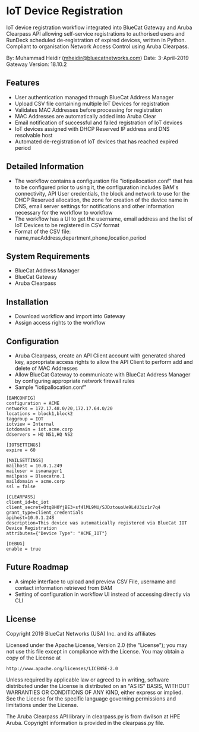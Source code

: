 # IoT Device Registration

IoT device registration workflow integrated into BlueCat Gateway and Aruba
Clearpass API allowing self-service registrations to authorised users and RunDeck
scheduled de-registration of expired devices, written in Python. Compliant to
organisation Network Access Control using Aruba Clearpass.

By: Muhammad Heidir (mheidir@bluecatnetworks.com)
Date: 3-April-2019
Gateway Version: 18.10.2

## Features
 - User authentication managed through BlueCat Address Manager
 - Upload CSV file containing multiple IoT Devices for registration
 - Validates MAC Addresses before processing for registration
 - MAC Addresses are automatically added into Aruba Clear
 - Email notification of successful and failed registration of IoT devices
 - IoT devices assigned with DHCP Reserved IP address and DNS resolvable host
 - Automated de-registration of IoT devices that has reached expired period


## Detailed Information
- The workflow contains a configuration file "iotipallocation.conf" that has to be configured prior to using it, the configuration includes BAM's connectivity, API User credentials, the block and network to use for the DHCP Reserved allocation, the zone for creation of the device name in DNS, email server settings for notifications and other information necessary for the workflow to workflow
- The workflow has a UI to get the username, email address and the list of IoT Devices to be registered in CSV format
- Format of the CSV file: name,macAddress,department,phone,location,period


## System Requirements
 - BlueCat Address Manager
 - BlueCat Gateway
 - Aruba Clearpass


## Installation
 - Download workflow and import into Gateway
 - Assign access rights to the workflow
 
 
## Configuration
  - Aruba Clearpass, create an API Client account with generated shared key, appropriate
    access rights to allow the API Client to perform add and delete of MAC Addresses
  - Allow BlueCat Gateway to communicate with BlueCat Address Manager by configuring appropriate network firewall rules
  - Sample "iotipallocation.conf"

```
[BAMCONFIG]
configuration = ACME
networks = 172.17.48.0/20,172.17.64.0/20
locations = block1,block2
taggroup = IOT
iotview = Internal
iotdomain = iot.acme.corp
ddservers = HQ NS1,HQ NS2

[IOTSETTINGS]
expire = 60

[MAILSETTINGS]
mailhost = 10.0.1.249
mailuser = ismanager1
mailpass = Bluecatno.1
maildomain = acme.corp
ssl = false

[CLEARPASS]
client_id=bc_iot
client_secret=Otq8H0YjBE3+sf4lML9MU/SJDztouoUe9L4U3iz1r7q4
grant_type=client_credentials
apihost=10.0.1.248
description=This device was automatically registered via BlueCat IOT Device Registration
attributes={"Device Type": "ACME_IOT"}

[DEBUG]
enable = true
```

## Future Roadmap
- A simple interface to upload and preview CSV File, username and contact information retrieved from BAM
- Setting of configuration in workflow UI instead of accessing directly via CLI


## License
Copyright 2019 BlueCat Networks (USA) Inc. and its affiliates

Licensed under the Apache License, Version 2.0 (the "License");
you may not use this file except in compliance with the License.
You may obtain a copy of the License at

    http://www.apache.org/licenses/LICENSE-2.0

Unless required by applicable law or agreed to in writing, software
distributed under the License is distributed on an "AS IS" BASIS,
WITHOUT WARRANTIES OR CONDITIONS OF ANY KIND, either express or implied.
See the License for the specific language governing permissions and
limitations under the License.

The Aruba Clearpass API library in clearpass.py is from dwilson at HPE Aruba. Copyright information is provided in the clearpass.py file.
